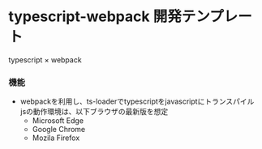 # typescript-webpack 開発テンプレート
typescript × webpack
### 機能
- webpackを利用し、ts-loaderでtypescriptをjavascriptにトランスパイル  
  jsの動作環境は、以下ブラウザの最新版を想定
  - Microsoft Edge
  - Google Chrome
  - Mozila Firefox